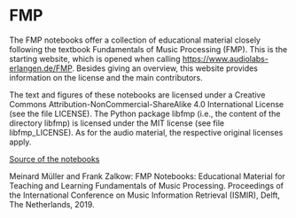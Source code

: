 # FMP

The FMP notebooks offer a collection of educational material closely following the textbook Fundamentals of Music Processing (FMP). This is the starting website, which is opened when calling https://www.audiolabs-erlangen.de/FMP. Besides giving an overview, this website provides information on the license and the main contributors. 

The text and figures of these notebooks are licensed under a Creative Commons Attribution-NonCommercial-ShareAlike 4.0 International License (see the file LICENSE). The Python package libfmp (i.e., the content of the directory libfmp) is licensed under the MIT license (see file libfmp_LICENSE). As for the audio material, the respective original licenses apply. 

[Source of the notebooks](https://www.audiolabs-erlangen.de/resources/MIR/FMP/C0/C0.html)

Meinard Müller and Frank Zalkow: FMP Notebooks: Educational Material for Teaching and Learning Fundamentals of Music Processing. Proceedings of the International Conference on Music Information Retrieval (ISMIR), Delft, The Netherlands, 2019. 
